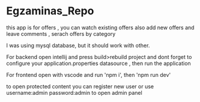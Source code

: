 # Egzaminas_Repo

this app is for offers ,  you can watch existing offers also add new offers and leave comments , serach offers by category

I was using mysql database, but it should work with other.

For backend open intellij and press build>rebuild project and dont forget to configure your application.properties datasource , then run the application

For frontend open with vscode and run 'npm i', then 'npm run dev' 

to open protected content you can register new user or use username:admin password:admin to open admin panel